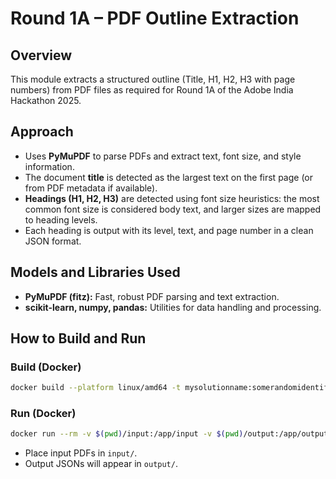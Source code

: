 # Round 1A – PDF Outline Extraction

## Overview
This module extracts a structured outline (Title, H1, H2, H3 with page numbers) from PDF files as required for Round 1A of the Adobe India Hackathon 2025.

## Approach
- Uses **PyMuPDF** to parse PDFs and extract text, font size, and style information.
- The document **title** is detected as the largest text on the first page (or from PDF metadata if available).
- **Headings (H1, H2, H3)** are detected using font size heuristics: the most common font size is considered body text, and larger sizes are mapped to heading levels.
- Each heading is output with its level, text, and page number in a clean JSON format.

## Models and Libraries Used
- **PyMuPDF (fitz):** Fast, robust PDF parsing and text extraction.
- **scikit-learn, numpy, pandas:** Utilities for data handling and processing.

## How to Build and Run

### Build (Docker)
```sh
docker build --platform linux/amd64 -t mysolutionname:somerandomidentifier .
```

### Run (Docker)
```sh
docker run --rm -v $(pwd)/input:/app/input -v $(pwd)/output:/app/output --network none mysolutionname:somerandomidentifier
```
- Place input PDFs in `input/`.
- Output JSONs will appear in `output/`. 